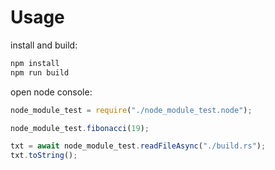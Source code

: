 # Usage

install and build:

```sh
npm install
npm run build
```

open node console:

```js
node_module_test = require("./node_module_test.node");

node_module_test.fibonacci(19);

txt = await node_module_test.readFileAsync("./build.rs");
txt.toString();
```
